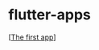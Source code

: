 # flutter-apps
[[The first app](https://codelabs.developers.google.com/codelabs/flutter-codelab-first#0)]